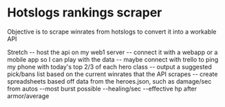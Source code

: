 # Hotslogs rankings scraper

Objective is to scrape winrates from hotslogs to convert it into a workable API

Stretch
-- host the api on my web1 server
-- connect it with a webapp or a mobile app so I can play with the data
-- maybe connect with trello to ping my phone with today's top 2/3 of each hero class
-- output a suggested pick/bans list based on the current winrates that the API scrapes
-- create spreadsheets based off data from the heroes.json, such as damage/sec from autos
    --most burst possible
    --healing/sec
    --effective hp after armor/average